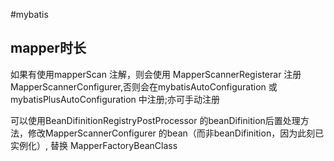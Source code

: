 #mybatis
## mapper时长
如果有使用mapperScan 注解，则会使用 MapperScannerRegisterar
注册MapperScannerConfigurer,否则会在mybatisAutoConfiguration 或
mybatisPlusAutoConfiguration 中注册;亦可手动注册

可以使用BeanDifinitionRegistryPostProcessor
的beanDifinition后置处理方法，修改MapperScannerConfigurer 的bean（而非beanDifinition，因为此刻已实例化）, 替换 MapperFactoryBeanClass
